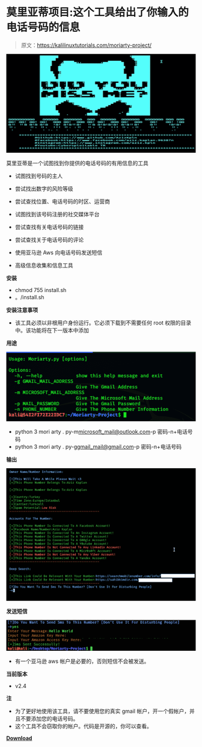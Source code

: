 # 莫里亚蒂项目:这个工具给出了你输入的电话号码的信息

> 原文：<https://kalilinuxtutorials.com/moriarty-project/>

[![Moriarty Project : This Tool Gives Information About The Phone Number That You Entered](img//dfffb2890445c59e9844292010416fc7.png "Moriarty Project : This Tool Gives Information About The Phone Number That You Entered")](https://1.bp.blogspot.com/-RUA17GTYl6A/X2r8-gK8ZAI/AAAAAAAAHnQ/jhcZYFR-woY2DRgJTebH_ecgvQQFBT_bQCLcBGAsYHQ/s728/Moriarty-Project%25281%2529.png)

莫里亚蒂是一个试图找到你提供的电话号码的有用信息的工具

*   试图找到号码的主人
*   尝试找出数字的风险等级
*   尝试查找位置、电话号码的时区、运营商
*   试图找到该号码注册的社交媒体平台
*   尝试查找有关电话号码的链接
*   尝试查找关于电话号码的评论
*   使用亚马逊 Aws 向电话号码发送短信

*   高级信息收集和信息工具

**安装**

*   chmod 755 install.sh
*   。/install.sh

**安装注意事项**

*   该工具必须以非根用户身份运行。它必须下载到不需要任何 root 权限的目录中。该功能将在下一版本中添加

**用途**

![](img//0639ae1c6b89622e75778eaf01f95aaf.png)

*   python 3 mori arty . py-m[microsoft_mail@outlook.com](mailto:microsoft_mail@outlook.com)-p 密码-n+电话号码
*   python 3 mori arty . py-g[gmail_mail@gmail.com](mailto:gmail_mail@gmail.com)-p 密码-n+电话号码

**输出**

![](img//33987c2e66474bcb05549477ee572c69.png)

**发送短信**

![](img//75268383ad5f684af0f05d0ee4cf08d3.png)

*   有一个亚马逊 aws 帐户是必要的，否则短信不会被发送。

**当前版本**

*   v2.4

**注**

*   为了更好地使用该工具，请不要使用您的真实 gmail 帐户，开一个假帐户，并且不要添加您的电话号码。
*   这个工具不会窃取你的帐户。代码是开源的，你可以查看。

[**Download**](https://github.com/AzizKpln/Moriarty-Project)